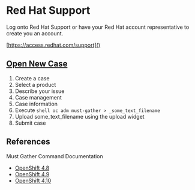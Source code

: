 # Red Hat Support
Log onto Red Hat Support or have your Red Hat account representative to create you an account.

[https://access.redhat.com/support]()

## [Open New Case](https://access.redhat.com/support/cases/new)

1. Create a case
2. Select a product
3. Describe your issue
4. Case management
5. Case information
6. Execute ```shell oc adm must-gather > _some_text_filename```
7. Upload some_text_filename using the upload widget
8. Submit case

## References
Must Gather Command Documentation 
- [OpenShift 4.8](https://docs.openshift.com/container-platform/4.8/support/gathering-cluster-data.html)
- [OpenShift 4.9](https://docs.openshift.com/container-platform/4.9/support/gathering-cluster-data.html)
- [OpenShift 4.10](https://docs.openshift.com/container-platform/4.10/support/gathering-cluster-data.html)
